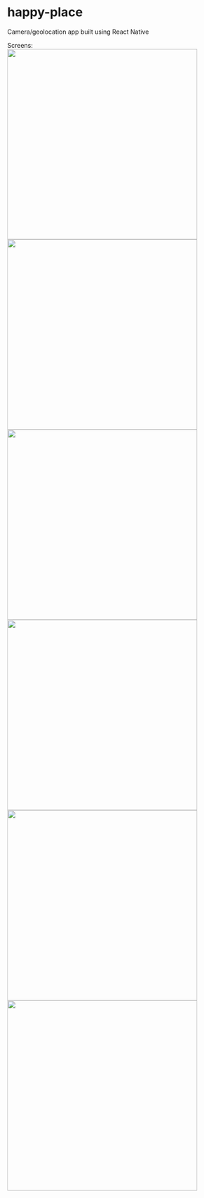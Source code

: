 # happy-place
Camera/geolocation app built using React Native

Screens:
<br>
<img width="433" src="https://github.com/jvckmorvn/native-features/assets/68481327/e13338a8-b6c8-44bb-8a27-3920ba6df5ec">
<br>
<img width="433" src="https://github.com/jvckmorvn/native-features/assets/68481327/12e48a13-de48-4ecf-b4ac-40ab0e0959c4">
<br>
<img width="433" src="https://github.com/jvckmorvn/native-features/assets/68481327/eb15c878-7a60-40d9-a153-78c75016f9e1">
<br>
<img width="433" src="https://github.com/jvckmorvn/native-features/assets/68481327/e42beee2-e553-4789-a288-20e988bf2bac">
<br>
<img width="433" src="https://github.com/jvckmorvn/native-features/assets/68481327/03af3d0c-1e2a-493f-82d1-1d66f9d1d310">
<br>
<img width="433" src="https://github.com/jvckmorvn/native-features/assets/68481327/5e899045-bbe0-4929-b0ca-a33e68009910">
